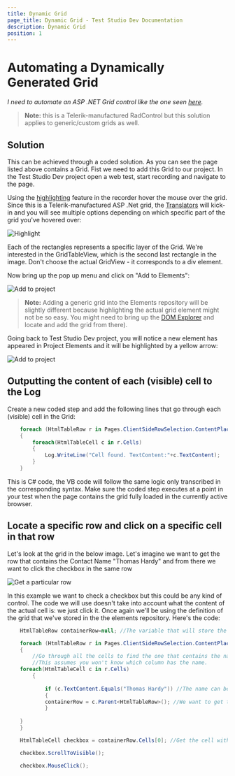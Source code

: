 ```yaml
---
title: Dynamic Grid
page_title: Dynamic Grid - Test Studio Dev Documentation
description: Dynamic Grid
position: 1
---
```

# Automating a Dynamically Generated Grid

*I need to automate an ASP .NET Grid control like the one seen <a href="http://demos.telerik.com/aspnet-ajax/grid/examples/client/selecting/defaultcs.aspx" target="_blank">here</a>.*

>**Note:** this is a Telerik-manufactured RadControl but this solution applies to generic/custom grids as well.

## Solution

This can be achieved through a coded solution. As you can see the page listed above contains a Grid. Fist we need to add this Grid to our project. In the Test Studio Dev project open a web test, start recording and navigate to the page.

Using the <a href="/features/recorder/highlighting-elements" target="_blank">highlighting</a> feature in the recorder hover the mouse over the grid. Since this is a Telerik-manufactured ASP .Net grid, the <a href="/features/recorder/translators" target="_blank">Translators</a> will kick-in and you will see multiple options depending on which specific part of the grid you've hovered over:

![Highlight][1]

Each of the rectangles represents a specific layer of the Grid. We're interested in the GridTableView, which is the second last rectangle in the image. Don't choose the actual GridView - it corresponds to a div element.

Now bring up the pop up menu and click on "Add to Elements":

![Add to project][2]

 >__Note:__ Adding a generic grid into the Elements repository will be slightly different because highlighting the actual grid element might not be so easy. You might need to bring up the <a href="/features/recorder/dom-explorer" target="_blank">DOM Explorer</a> and locate and add the grid from there).

Going back to Test Studio Dev project, you will notice a new element has appeared in Project Elements and it will be highlighted by a yellow arrow:

![Add to project][3]

## Outputting the content of each (visible) cell to the Log

Create a new coded step and add the following lines that go through each (visible) cell in the Grid:

````C#
    foreach (HtmlTableRow r in Pages.ClientSideRowSelection.ContentPlaceholder1RadGrid1Table.AllRows)
    {
        foreach(HtmlTableCell c in r.Cells)
        {
            Log.WriteLine("Cell found. TextContent:"+c.TextContent);  
        }
    }
````

This is C# code, the VB code will follow the same logic only transcribed in the corresponding syntax. Make sure the coded step executes at a point in your test when the page contains the grid fully loaded in the currently active browser.

## Locate a specific row and click on a specific cell in that row

Let's look at the grid in the below image. Let's imagine we want to get the row that contains the Contact Name "Thomas Hardy" and from there we want to click the checkbox in the same row

![Get a particular row][4]

In this example we want to check a checkbox but this could be any kind of control. The code we will use doesn't take into account what the content of the actual cell is: we just click it. Once again we'll be using the definition of the grid that we've stored in the the elements repository. Here's the code:

````C#
    HtmlTableRow containerRow=null; //The variable that will store the row that contains the name cell and the checkbox cell

    foreach (HtmlTableRow r in Pages.ClientSideRowSelection.ContentPlaceholder1RadGrid1Table.AllRows)
    {
        //Go through all the cells to find the one that contains the name;
        //This assumes you won't know which column has the name.
    foreach(HtmlTableCell c in r.Cells) 
        {
    
            if (c.TextContent.Equals("Thomas Hardy")) //The name can be data-driven if you use code that will extract values from a datasource
            {
            containerRow = c.Parent<HtmlTableRow>(); //We want to get the row which has this cell   
            }
                
    }
    }

    HtmlTableCell checkbox = containerRow.Cells[0]; //Get the cell with the checkbox

    checkbox.ScrollToVisible();

    checkbox.MouseClick();
````

[1]: images/dynamic-grid/fig1.png
[2]: images/dynamic-grid/fig2.png
[3]: images/dynamic-grid/fig3.png
[4]: images/dynamic-grid/fig4.png
[5]: images/dynamic-grid/fig5.png


